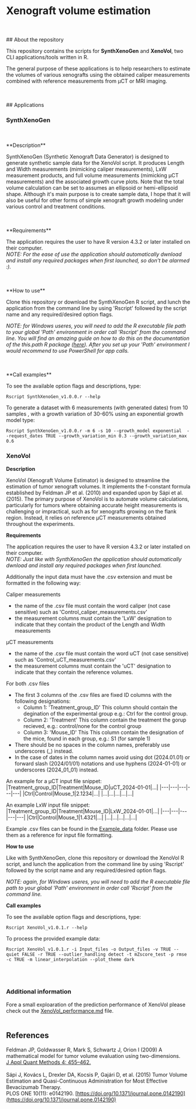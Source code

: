 # Xenograft volume estimation

<br>
<br>## About the repository

This repository contains the scripts for **SynthXenoGen** and **XenoVol**, two CLI applications/tools written in R.

The general purpose of these applications is to help researchers to estimate the volumes of various xenografts using the obtained caliper measurements
combined with reference measurements from µCT or MRI imaging.

<br>
<br>## Applications

### SynthXenoGen

<br>
<br>**Description**

SynthXenoGen (Synthetic Xenograft Data Generator) is designed to generate synthetic sample data for the XenoVol script.
It produces Length and Width measurements (mimicking caliper measurements), LxW measurement products, and full volume measurements (mimicking µCT measurements)
and the associated growth curve plots. Note that the total volume calculation can be set to assumes an ellipsoid or hemi-ellipsoid shape.
Although it's main purpose is to create sample data, I hope  that it will also be useful for other forms of simple xenograft growth modeling under various control and treatment conditions.

<br>
<br>
**Requirements**

The application requires the user to have R version 4.3.2 or later installed on their computer.<br>
*NOTE: For the ease of use the application should automatically dwnload and install any required packages when first launched, so don't be alarmed :).*

<br>
<br>
**How to use**

Clone this repository or download the SynthXenoGen R script, and lunch the application from the command line by using 'Rscript' followed by the script name and any required/desired option flags.

*NOTE: for Windows useres, you will need to add the R executable file path to your global 'Path' environment in order call 'Rscript' from the command line. You will find an amazing guide on 
how to do this on the documentation of the this.path R package ([here](https://www.rdocumentation.org/packages/this.path/versions/0.4.4/topics/Running.R.from.the.command-line)).
After you set up your 'Path' environment I would recommend to use PowerShell for app calls.*

<br>
<br>**Call examples**


To see the available option flags and descriptions, type:
```
Rscript SynthXenoGen_v1.0.0.r --help
```

To generate a dataset with 6 measurements (with generated dates) from 10 samples , with a growth variation of 30-60% using an exponential growth model type:
```
Rscript SynthXenoGen_v1.0.0.r -m 6 -s 10 --growth_model exponential  --request_dates TRUE --growth_variation_min 0.3 --growth_variation_max 0.6
```


### XenoVol


**Description**

XenoVol (Xenograft Volume Estimator) is designed to streamline the estimation of tumor xenograft volumes.
It implements the f-constant formula established by Feldman JP et al. (2010) and expanded upon by Sápi et al. (2015).
The primary purpose of XenoVol is to automate volume calculations, particularly for tumors where obtaining accurate height measurements is challenging or impractical,
such as for xenografts growing on the flank region. Instead, it relies on reference µCT measurements obtained throughout the experiments.


**Requirements**

The application requires the user to have R version 4.3.2 or later installed on their computer.<br>
*NOTE: Just like with SynthXenoGen the application should automatically dwnload and install any required packages when first launched.*

Additionally the input data must have the .csv extension and must be formatted in the following way:

Caliper measurements
- the name of the .csv file must contain the word caliper (not case sensitive) such as 'Control_caliper_measurements.csv'
- the measurement columns must contain the 'LxW' designation to indicate that they contain the product of the Length and Width measurements

µCT measurements
- the name of the .csv file must contain the word uCT (not case sensitive) such as 'Control_uCT_measurements.csv'
- the measurement columns must contain the 'uCT' designation to indicate that they contain the reference volumes.

For both .csv files
- The first 3 columns of the .csv files are fixed ID columns with the following designations:
  - Column 1: 'Treatment_group_ID'
    This column should contain the degination of the experimental group e.g.: Ctrl for the control group.
  - Column 2: 'Treatment'
    This column contain the treatment the gorup recieved, e.g.: control/none for the control group
  - Column 3: 'Mouse_ID'
    This This column contain the designation of the mice, found in each group, e.g.: S1 (for sample 1)
- There should be no spaces in the column names, preferably use underscores (_) instead.
- In the case of dates in the column names avoid using dot (2024.01.01) or forward slash (2024/01/01) notations and use hyphens (2024-01-01) or underscores (2024_01_01) instead.

An example for a µCT input file snippet:
|Treatment_group_ID|Treatment|Mouse_ID|uCT_2024-01-01|...|
|---|---|---|---|---|
|Ctrl|Control|Mouse_1|2.1234|...|
|...|...|...|...|...|

An example LxW input file snippet:
|Treatment_group_ID|Treatment|Mouse_ID|LxW_2024-01-01|...|
|---|---|---|---|---|
|Ctrl|Control|Mouse_1|1.4321|...|
|...|...|...|...|...|

Example .csv files can be found in the [Example_data](Example_data/) folder. Please use them as a reference for input file formatting.


**How to use**

Like with SynthXenoGen, clone this repository or download the XenoVol R script, and lunch the application from the command line by using 'Rscript' followed by the script name and any required/desired option flags.

*NOTE: again, for Windows useres, you will need to add the R executable file path to your global 'Path' environment in order call 'Rscript' from the command line.*


**Call examples**


To see the available option flags and descriptions, type:
```
Rscript XenoVol_v1.0.1.r --help
```

To process the provided example data:
```
Rscript XenoVol_v1.0.1.r -i Input_files -o Output_files -v TRUE --quiet FALSE -r TRUE --outlier_handling detect -t mZscore_test -p rmse -c TRUE -m linear_interpolation --plot_theme dark
```
<br>
<br>

### Additional information

Fore a small exploaration of the prediction performance of XenoVol please check out the [XenoVol_performance.md](/XenoVol_performance.md) file.
<br>
<br>

## References

Feldman JP, Goldwasser R, Mark S, Schwartz J, Orion I (2009) A mathematical model for tumor volume evaluation using two-dimensions. <br>
[J Appl Quant Methods 4: 455–462.](https://www.jaqm.ro/issues/volume-4,issue-4/6_feldman_goldwasser_mark_schwartz_orion.php) <br>
<br>
Sápi J, Kovács L, Drexler DA, Kocsis P, Gajári D, et al. (2015) Tumor Volume Estimation and Quasi-Continuous Administration for Most Effective Bevacizumab Therapy. <br>
PLOS ONE 10(11): e0142190. [https://doi.org/10.1371/journal.pone.0142190](https://doi.org/10.1371/journal.pone.0142190)


